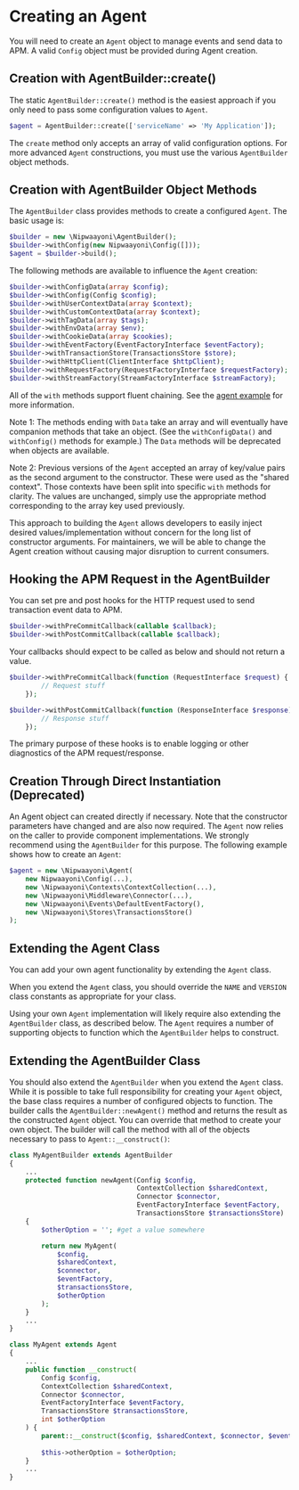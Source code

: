 # Creating an Agent

You will need to create an `Agent` object to manage events and send data to APM. A valid `Config` object must be provided during Agent creation.

## Creation with AgentBuilder::create()

The static `AgentBuilder::create()` method is the easiest approach if you only need to pass some configuration values to `Agent`.

```php
$agent = AgentBuilder::create(['serviceName' => 'My Application']);
```

The `create` method only accepts an array of valid configuration options. For more advanced `Agent` constructions, you must use the various `AgentBuilder` object methods.

## Creation with AgentBuilder Object Methods

The `AgentBuilder` class provides methods to create a configured `Agent`. The basic usage is:

```php
$builder = new \Nipwaayoni\AgentBuilder();
$builder->withConfig(new Nipwaayoni\Config([]));
$agent = $builder->build();
```

The following methods are available to influence the `Agent` creation:

```php
$builder->withConfigData(array $config);
$builder->withConfig(Config $config);
$builder->withUserContextData(array $context);
$builder->withCustomContextData(array $context);
$builder->withTagData(array $tags);
$builder->withEnvData(array $env);
$builder->withCookieData(array $cookies);
$builder->withEventFactory(EventFactoryInterface $eventFactory);
$builder->withTransactionStore(TransactionsStore $store);
$builder->withHttpClient(ClientInterface $httpClient);
$builder->withRequestFactory(RequestFactoryInterface $requestFactory);
$builder->withStreamFactory(StreamFactoryInterface $streamFactory);
```

All of the `with` methods support fluent chaining. See the [agent example](examples/agent-init.md) for more information.

Note 1: The methods ending with `Data` take an array and will eventually have companion methods that take an object. (See the `withConfigData()` and `withConfig()` methods for example.) The `Data` methods will be deprecated when objects are available.

Note 2: Previous versions of the `Agent` accepted an array of key/value pairs as the second argument to the constructor. These were used as the "shared context". Those contexts have been split into specific `with` methods for clarity. The values are unchanged, simply use the appropriate method corresponding to the array key used previously.

This approach to building the `Agent` allows developers to easily inject desired values/implementation without concern for the long list of constructor arguments. For maintainers, we will be able to change the Agent creation without causing major disruption to current consumers.

## Hooking the APM Request in the AgentBuilder

You can set pre and post hooks for the HTTP request used to send transaction event data to APM.

```php
$builder->withPreCommitCallback(callable $callback);
$builder->withPostCommitCallback(callable $callback);
```

Your callbacks should expect to be called as below and should not return a value. 

```php
$builder->withPreCommitCallback(function (RequestInterface $request) {
        // Request stuff
    });

$builder->withPostCommitCallback(function (ResponseInterface $response) {
        // Response stuff
    });
```

The primary purpose of these hooks is to enable logging or other diagnostics of the APM request/response.

## Creation Through Direct Instantiation (Deprecated)

An Agent object can created directly if necessary. Note that the constructor parameters have changed and are also now required. The `Agent` now relies on the caller to provide component implementations. We strongly recommend using the `AgentBuilder` for this purpose. The following example shows how to create an `Agent`:

```php
$agent = new \Nipwaayoni\Agent(
    new Nipwaayoni\Config(...), 
    new \Nipwaayoni\Contexts\ContextCollection(...),
    new \Nipwaayoni\Middleware\Connector(...),
    new \Nipwaayoni\Events\DefaultEventFactory(),
    new \Nipwaayoni\Stores\TransactionsStore()
);
```

## Extending the Agent Class

You can add your own agent functionality by extending the `Agent` class.

When you extend the `Agent` class, you should override the `NAME` and `VERSION` class constants as appropriate for your class.

Using your own `Agent` implementation will likely require also extending the `AgentBuilder` class, as described below. The `Agent` requires a number of supporting objects to function which the `AgentBuilder` helps to construct.

## Extending the AgentBuilder Class

You should also extend the `AgentBuilder` when you extend the `Agent` class. While it is possible to take full responsibility for creating your `Agent` object, the base class requires a number of configured objects to function. The builder calls the `AgentBuilder::newAgent()` method and returns the result as the constructed `Agent` object. You can override that method to create your own object. The builder will call the method with all of the objects necessary to pass to `Agent::__construct()`:

```php
class MyAgentBuilder extends AgentBuilder 
{
    ...
    protected function newAgent(Config $config,
                                ContextCollection $sharedContext,
                                Connector $connector,
                                EventFactoryInterface $eventFactory,
                                TransactionsStore $transactionsStore)
    {
        $otherOption = ''; #get a value somewhere

        return new MyAgent(
            $config,
            $sharedContext,
            $connector,
            $eventFactory,
            $transactionsStore,
            $otherOption
        );
    }
    ...
}

class MyAgent extends Agent
{
    ...
    public function __construct(
        Config $config,
        ContextCollection $sharedContext,
        Connector $connector,
        EventFactoryInterface $eventFactory,
        TransactionsStore $transactionsStore,
        int $otherOption
    ) {
        parent::__construct($config, $sharedContext, $connector, $eventFactory, $transactionsStore);
        
        $this->otherOption = $otherOption;
    }
    ...
}
``` 
